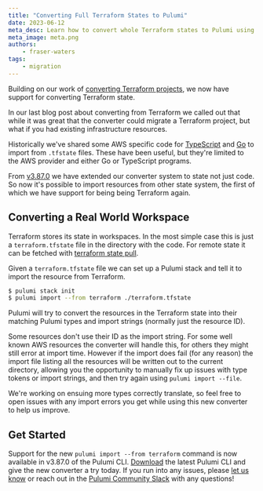 ```yaml
---
title: "Converting Full Terraform States to Pulumi"
date: 2023-06-12
meta_desc: Learn how to convert whole Terraform states to Pulumi using the new Terraform converter
meta_image: meta.png
authors:
    - fraser-waters
tags:
    - migration
---
```


Building on our work of [converting Terraform projects](/docs/converting-full-terraform-programs-to-pulumi), we now have support for converting Terraform state.

<!--more-->

In our last blog post about converting from Terraform we called out that while it was great that the converter could migrate a Terraform project, but what if you had existing infrastructure resources.

Historically we've shared some AWS specific code for [TypeScript](https://github.com/pulumi/tf2pulumi/blob/master/misc/import/import.ts) and [Go](https://github.com/pulumi/tf2pulumi/blob/master/misc/import-go/import.go) to import from `.tfstate` files. These have been useful, but they're limited to the AWS provider and either Go or TypeScript programs.

From [v3.87.0](/docs/install) we have extended our converter system to state not just code. So now it's possible to import resources from other state system, the first of which we have support for being being Terraform again.

## Converting a Real World Workspace

Terraform stores its state in workspaces. In the most simple case this is just a `terraform.tfstate` file in the directory with the code. For remote state it can be fetched with [terraform state pull](https://developer.hashicorp.com/terraform/cli/commands/state/pull).

Given a `terraform.tfstate` file we can set up a Pulumi stack and tell it to import the resource from Terraform.

```bash
$ pulumi stack init
$ pulumi import --from terraform ./terraform.tfstate
```

Pulumi will try to convert the resources in the Terraform state into their matching Pulumi types and import strings (normally just the resource ID).

Some resources don't use their ID as the import string. For some well known AWS resources the converter will handle this, for others they might still error at import time. However if the import does fail (for any reason) the import file listing all the resources will be written out to the current directory, allowing you the opportunity to manually fix up issues with type tokens or import strings, and then try again using `pulumi import --file`.

We're working on ensuing more types correctly translate, so feel free to open issues with any import errors you get while using this new converter to help us improve.

## Get Started

Support for the new `pulumi import --from terraform` command is now available in v3.87.0 of the Pulumi CLI. [Download](/docs/install/) the latest Pulumi CLI and give the new converter a try today. If you run into any issues, please [let us know](https://github.com/pulumi/pulumi/issues/new/choose) or reach out in the [Pulumi Community Slack](https://slack.pulumi.com) with any questions!
